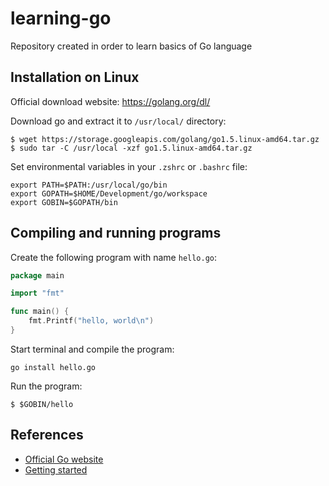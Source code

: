 # learning-go
Repository created in order to learn basics of Go language

Installation on Linux
---------------------

Official download website: https://golang.org/dl/

Download go and extract it to `/usr/local/` directory:

```
$ wget https://storage.googleapis.com/golang/go1.5.linux-amd64.tar.gz
$ sudo tar -C /usr/local -xzf go1.5.linux-amd64.tar.gz
```

Set environmental variables in your `.zshrc` or `.bashrc` file:

```
export PATH=$PATH:/usr/local/go/bin
export GOPATH=$HOME/Development/go/workspace
export GOBIN=$GOPATH/bin
```

Compiling and running programs
------------------------------

Create the following program with name `hello.go`:

```go
package main

import "fmt"

func main() {
    fmt.Printf("hello, world\n")
}
```

Start terminal and compile the program:

```
go install hello.go
```

Run the program:

```
$ $GOBIN/hello
```

References
----------
- [Official Go website](https://golang.org)
- [Getting started](https://golang.org/doc/install)
